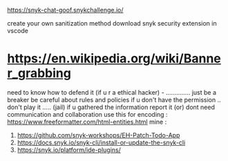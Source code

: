 https://snyk-chat-goof.snykchallenge.io/

create your own sanitization method
download snyk security extension in vscode
# https://en.wikipedia.org/wiki/Banner_grabbing
need to know how to defend it (if u r a ethical hacker) - .............. just be a breaker
be careful about rules and policies 
if u don't have the permission .. don't play it ..... (jail)
if u gathered the information report it (or) dont
need communication and collaboration
 use this for encoding : https://www.freeformatter.com/html-entities.html
mine : 
1) https://github.com/snyk-workshops/EH-Patch-Todo-App
2) https://docs.snyk.io/snyk-cli/install-or-update-the-snyk-cli
3) https://snyk.io/platform/ide-plugins/

   

